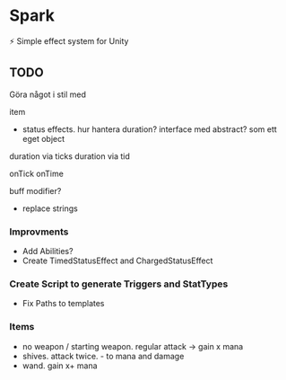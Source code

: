 # Spark
⚡️ Simple effect system for Unity

## TODO


Göra något i stil med

item<T>




* status effects.
hur hantera duration? interface med abstract? som ett eget object

duration via ticks
duration via tid

onTick
onTime


buff modifier?

* replace strings

### Improvments
* Add Abilities? 
* Create TimedStatusEffect and ChargedStatusEffect

### Create Script to generate Triggers and StatTypes
* Fix Paths to templates



### Items
* no weapon / starting weapon. regular attack -> gain x mana
* shives. attack twice. - to mana and damage
* wand. gain x+ mana

